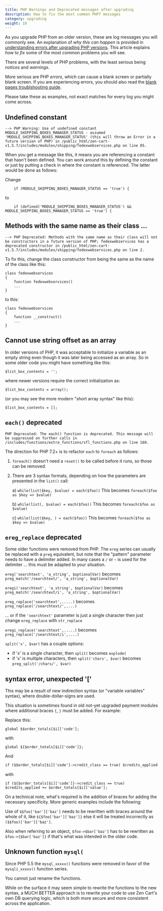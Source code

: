 ```yaml
---
title: PHP Warnings and Deprecated messages after upgrading
description: How to fix the most common PHP7 messages
category: upgrading 
weight: 10
---
```


As you upgrade PHP from an older version, these are log messages you will commonly see.  An explanation of *why this can happen* is provided in [understanding errors after upgrading PHP versions](/user/troubleshooting/php_debug_logs). This article explains *how to fix* some of the most common problems you will see. 

There are several levels of PHP problems, with the least serious being _notices_ and _warnings_. 

More serious are PHP _errors_, which can cause a blank screen or partially blank screen.  If you are experiencing errors, you should also read the [blank pages troublshooting guide](/user/troubleshooting/blank_page/).

Please take these as examples, not exact matches for every log you might come across. 

## Undefined constant 

```
--> PHP Warning: Use of undefined constant MODULE_SHIPPING_BOXES_MANAGER_STATUS - assumed 'MODULE_SHIPPING_BOXES_MANAGER_STATUS' (this will throw an Error in a future version of PHP) in /public_html/zen-cart-v1.5.7/includes/modules/shipping/fedexwebservices.php on line 85.
```

When you get a message like this, it means you are referencing a constant that hasn't been defined.  You can work around this by defining the constant or just by putting a check in where the constant is referenced.  The latter would be done as follows: 

Change 

```
    if (MODULE_SHIPPING_BOXES_MANAGER_STATUS == 'true') {
```

to 

```
    if (defined('MODULE_SHIPPING_BOXES_MANAGER_STATUS') && MODULE_SHIPPING_BOXES_MANAGER_STATUS == 'true') {
```

## Methods with the same name as their class ...  

```
--> PHP Deprecated: Methods with the same name as their class will not be constructors in a future version of PHP; fedexwebservices has a deprecated constructor in /public_html/zen-cart-v1.5.7/includes/modules/shipping/fedexwebservices.php on line 2.
```

To fix this, change the class constructor from being the same as the name of the class like this:

```
class fedexwebservices 
{
    function fedexwebservices() 
    ...
}
```

to this:

```
class fedexwebservices 
{
    function __construct() 
    ...
}
```

## Cannot use string offset as an array

In older versions of PHP, it was acceptable to initialize a variable as an empty string even though it was later being accessed as an array. So in some older code you might have something like this:

```
$list_box_contents = ''; 
```

where newer versions require the correct initialization as:

```
$list_box_contents = array();
```

(or you may see the more modern "short array syntax" like this):

```
$list_box_contents = [];
```


## `each()` deprecated

```
PHP Deprecated: The each() function is deprecated. This message will be suppressed on further calls in /includes/functions/extra_functions/sfl_functions.php on line 160.
```

The direction for PHP 7.2+ is to refactor `each` to `foreach` as follows: 

1. `foreach()` doesn't need a `reset()` to be called before it runs, so those can be removed.

2. There are 3 syntax formats, depending on how the parameters are presented in the `list()` call:

    a) `while(list($key, $value) = each($foo))`
    This becomes `foreach($foo as $key => $value)`

    b) `while(list(, $value) = each($foo))`
    This becomes `foreach($foo as $value)`

    c) `while(list($key, ) = each($foo))`
    This becomes `foreach($foo as $key => $value)`



## `ereg_replace` deprecated

Some older functions were removed from PHP. The `ereg` series can usually be replaced with a `preg` equivalent, but note that the "pattern" parameter needs to have a delimiter added. In many cases a `/` or `~` is used for the delimiter ... this must be adapted to your situation.

`ereg('searchtext', 'a_string', $optionalVar)` becomes `preg_match('/searchtext/', 'a_string', $optionalVar)`

`eregi('searchtext', 'a_string', $optionalVar)` becomes `preg_match('/searchtext/i', 'a_string', $optionalVar)`

`ereg_replace('searchtext',.....)` becomes `preg_replace('/searchtext/',....)`

  ... or if the `'searchtext'` parameter is just a single character then just change `ereg_replace` with `str_replace`

`eregi_replace('searchtext',.....)` becomes `preg_replace('/searchtext/i',....)`


`split('x', $var)` has a couple options:
- if 'x' is a single character, then `split(` becomes `explode(`
- if 'x' is multiple characters, then `split('chars', $var)` becomes `preg_split('/chars/', $var)`


## syntax error, unexpected '['


This may be a result of new indirection syntax (or "variable variables" syntax), where double-dollar-signs are used.

This situation is sometimes found in old not-yet upgraded payment modules where additional braces `{`, `}` must be added. For example:

Replace this:
```
global $$order_totals[$i]['code'];
```

with

```
global ${$order_totals[$i]['code']};
```

And

```diff
if ($$order_totals[$i]['code']->credit_class == true) $credits_applied += $order_totals[$i]['value'];
```

with

```
if (${$order_totals[$i]['code']}->credit_class == true) $credits_applied += $order_totals[$i]['value'];
```


On a technical note, what's required is the addition of braces for adding the necessary specificity. More generic examples include the following:

Use of `$$foo['bar']['baz']` needs to be rewritten with braces around the whole of it, like `${$foo['bar']['baz']}` else it will be treated incorrectly as `($$foo)['bar']['baz']`. 

Also when referring to an object, `$foo->$bar['baz']` has to be rewritten as `$foo->{$bar['baz']}` if that's what was intended in the older code.



## Unknown function `mysql(`

Since PHP 5.5 the `mysql_xxxxx()` functions were removed in favor of the `mysqli_xxxxx()` function series.

You cannot just rename the functions. 

While on the surface it may seem simple to rewrite the functions to the new syntax, a MUCH BETTER approach is to rewrite your code to use Zen Cart's own DB querying logic, which is both more secure and more consistent across the application.


